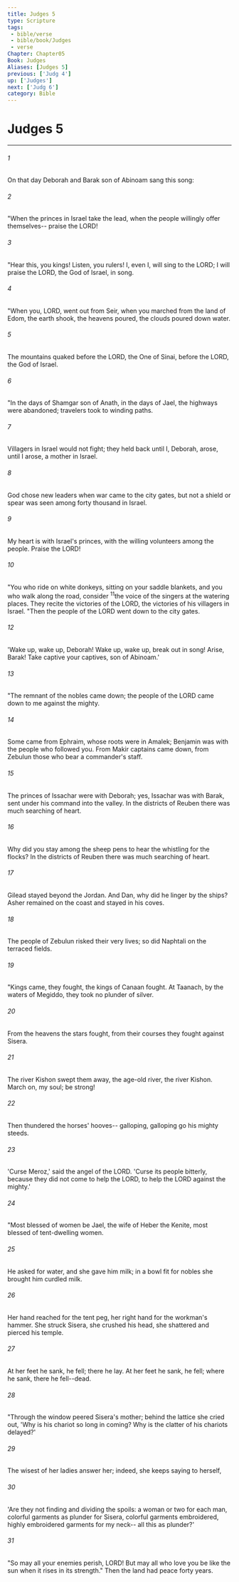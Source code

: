 ```yaml
---
title: Judges 5
type: Scripture
tags:
 - bible/verse
 - bible/book/Judges
 - verse
Chapter: Chapter05
Book: Judges
Aliases: [Judges 5]
previous: ['Judg 4']
up: ['Judges']
next: ['Judg 6']
category: Bible
---
```

# Judges 5

***


###### 1 
On that day Deborah and Barak son of Abinoam sang this song: 

###### 2 
"When the princes in Israel take the lead, when the people willingly offer themselves-- praise the LORD! 

###### 3 
"Hear this, you kings! Listen, you rulers! I, even I, will sing to the LORD; I will praise the LORD, the God of Israel, in song. 

###### 4 
"When you, LORD, went out from Seir, when you marched from the land of Edom, the earth shook, the heavens poured, the clouds poured down water. 

###### 5 
The mountains quaked before the LORD, the One of Sinai, before the LORD, the God of Israel. 

###### 6 
"In the days of Shamgar son of Anath, in the days of Jael, the highways were abandoned; travelers took to winding paths. 

###### 7 
Villagers in Israel would not fight; they held back until I, Deborah, arose, until I arose, a mother in Israel. 

###### 8 
God chose new leaders when war came to the city gates, but not a shield or spear was seen among forty thousand in Israel. 

###### 9 
My heart is with Israel's princes, with the willing volunteers among the people. Praise the LORD! 

###### 10 
"You who ride on white donkeys, sitting on your saddle blankets, and you who walk along the road, consider <sup class="versenum mid-line">11</sup>the voice of the singers at the watering places. They recite the victories of the LORD, the victories of his villagers in Israel. "Then the people of the LORD went down to the city gates. 

###### 12 
'Wake up, wake up, Deborah! Wake up, wake up, break out in song! Arise, Barak! Take captive your captives, son of Abinoam.' 

###### 13 
"The remnant of the nobles came down; the people of the LORD came down to me against the mighty. 

###### 14 
Some came from Ephraim, whose roots were in Amalek; Benjamin was with the people who followed you. From Makir captains came down, from Zebulun those who bear a commander's staff. 

###### 15 
The princes of Issachar were with Deborah; yes, Issachar was with Barak, sent under his command into the valley. In the districts of Reuben there was much searching of heart. 

###### 16 
Why did you stay among the sheep pens to hear the whistling for the flocks? In the districts of Reuben there was much searching of heart. 

###### 17 
Gilead stayed beyond the Jordan. And Dan, why did he linger by the ships? Asher remained on the coast and stayed in his coves. 

###### 18 
The people of Zebulun risked their very lives; so did Naphtali on the terraced fields. 

###### 19 
"Kings came, they fought, the kings of Canaan fought. At Taanach, by the waters of Megiddo, they took no plunder of silver. 

###### 20 
From the heavens the stars fought, from their courses they fought against Sisera. 

###### 21 
The river Kishon swept them away, the age-old river, the river Kishon. March on, my soul; be strong! 

###### 22 
Then thundered the horses' hooves-- galloping, galloping go his mighty steeds. 

###### 23 
'Curse Meroz,' said the angel of the LORD. 'Curse its people bitterly, because they did not come to help the LORD, to help the LORD against the mighty.' 

###### 24 
"Most blessed of women be Jael, the wife of Heber the Kenite, most blessed of tent-dwelling women. 

###### 25 
He asked for water, and she gave him milk; in a bowl fit for nobles she brought him curdled milk. 

###### 26 
Her hand reached for the tent peg, her right hand for the workman's hammer. She struck Sisera, she crushed his head, she shattered and pierced his temple. 

###### 27 
At her feet he sank, he fell; there he lay. At her feet he sank, he fell; where he sank, there he fell--dead. 

###### 28 
"Through the window peered Sisera's mother; behind the lattice she cried out, 'Why is his chariot so long in coming? Why is the clatter of his chariots delayed?' 

###### 29 
The wisest of her ladies answer her; indeed, she keeps saying to herself, 

###### 30 
'Are they not finding and dividing the spoils: a woman or two for each man, colorful garments as plunder for Sisera, colorful garments embroidered, highly embroidered garments for my neck-- all this as plunder?' 

###### 31 
"So may all your enemies perish, LORD! But may all who love you be like the sun when it rises in its strength." Then the land had peace forty years. 
